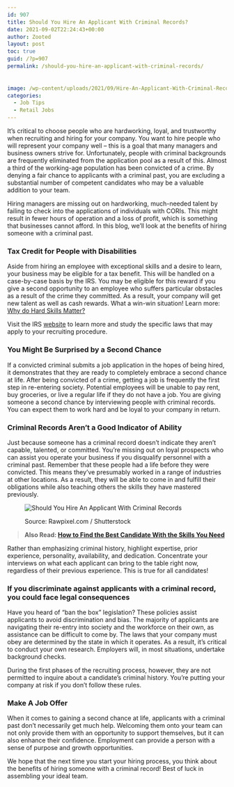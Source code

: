 ```yaml
---
id: 907
title: Should You Hire An Applicant With Criminal Records?
date: 2021-09-02T22:24:43+00:00
author: Zooted
layout: post
toc: true
guid: /?p=907
permalink: /should-you-hire-an-applicant-with-criminal-records/


image: /wp-content/uploads/2021/09/Hire-An-Applicant-With-Criminal-Records-1.jpg
categories:
  - Job Tips
  - Retail Jobs
---
```

It&#8217;s critical to choose people who are hardworking, loyal, and trustworthy when recruiting and hiring for your company. You want to hire people who will represent your company well &#8211; this is a goal that many managers and business owners strive for. Unfortunately, people with criminal backgrounds are frequently eliminated from the application pool as a result of this. Almost a third of the working-age population has been convicted of a crime. By denying a fair chance to applicants with a criminal past, you are excluding a substantial number of competent candidates who may be a valuable addition to your team.

Hiring managers are missing out on hardworking, much-needed talent by failing to check into the applications of individuals with CORIs. This might result in fewer hours of operation and a loss of profit, which is something that businesses cannot afford. In this blog, we&#8217;ll look at the benefits of hiring someone with a criminal past.

### **Tax Credit for People with Disabilities**

Aside from hiring an employee with exceptional skills and a desire to learn, your business may be eligible for a tax benefit. This will be handled on a case-by-case basis by the IRS. You may be eligible for this reward if you give a second opportunity to an employee who suffers particular obstacles as a result of the crime they committed. As a result, your company will get new talent as well as cash rewards. What a win-win situation! Learn more: [Why do Hard Skills Matter?](/why-do-hard-skills-matter/) 

Visit the IRS [website](https://www.irs.gov/businesses/small-businesses-self-employed/work-opportunity-tax-credit) to learn more and study the specific laws that may apply to your recruiting procedure.

### **You Might Be Surprised by a Second Chance**

If a convicted criminal submits a job application in the hopes of being hired, it demonstrates that they are ready to completely embrace a second chance at life. After being convicted of a crime, getting a job is frequently the first step in re-entering society. Potential employees will be unable to pay rent, buy groceries, or live a regular life if they do not have a job. You are giving someone a second chance by interviewing people with criminal records. You can expect them to work hard and be loyal to your company in return.

### **Criminal Records Aren&#8217;t a Good Indicator of Ability**

Just because someone has a criminal record doesn&#8217;t indicate they aren&#8217;t capable, talented, or committed. You&#8217;re missing out on loyal prospects who can assist you operate your business if you disqualify personnel with a criminal past. Remember that these people had a life before they were convicted. This means they&#8217;ve presumably worked in a range of industries at other locations. As a result, they will be able to come in and fulfill their obligations while also teaching others the skills they have mastered previously.

<figure class="wp-block-image size-large">

<img loading="lazy" width="1000" height="715" src="/wp-content/uploads/2021/09/Hire-An-Applicant-With-Criminal-Records.jpg" alt="Should You Hire An Applicant With Criminal Records" class="wp-image-908" srcset="/wp-content/uploads/2021/09/Hire-An-Applicant-With-Criminal-Records.jpg 1000w, /wp-content/uploads/2021/09/Hire-An-Applicant-With-Criminal-Records-300x215.jpg 300w, /wp-content/uploads/2021/09/Hire-An-Applicant-With-Criminal-Records-768x549.jpg 768w" sizes="(max-width: 1000px) 100vw, 1000px" /> <figcaption>Source: Rawpixel.com / Shutterstock</figcaption></figure> 

<blockquote class="wp-block-quote">
  <p>
    <strong>Also Read: <a href="/employer-how-to-find-the-best-candidate-with-the-skills-you-need/">How to Find the Best Candidate With the Skills You Need</a></strong>
  </p>
</blockquote>

Rather than emphasizing criminal history, highlight expertise, prior experience, personality, availability, and dedication. Concentrate your interviews on what each applicant can bring to the table right now, regardless of their previous experience. This is true for all candidates!

### **If you discriminate against applicants with a criminal record, you could face legal consequences**

Have you heard of “ban the box” legislation? These policies assist applicants to avoid discrimination and bias. The majority of applicants are navigating their re-entry into society and the workforce on their own, as assistance can be difficult to come by. The laws that your company must obey are determined by the state in which it operates. As a result, it&#8217;s critical to conduct your own research. Employers will, in most situations, undertake background checks.

During the first phases of the recruiting process, however, they are not permitted to inquire about a candidate&#8217;s criminal history. You&#8217;re putting your company at risk if you don&#8217;t follow these rules.

### **Make A Job Offer**

When it comes to gaining a second chance at life, applicants with a criminal past don&#8217;t necessarily get much help. Welcoming them onto your team can not only provide them with an opportunity to support themselves, but it can also enhance their confidence. Employment can provide a person with a sense of purpose and growth opportunities.

We hope that the next time you start your hiring process, you think about the benefits of hiring someone with a criminal record! Best of luck in assembling your ideal team.
